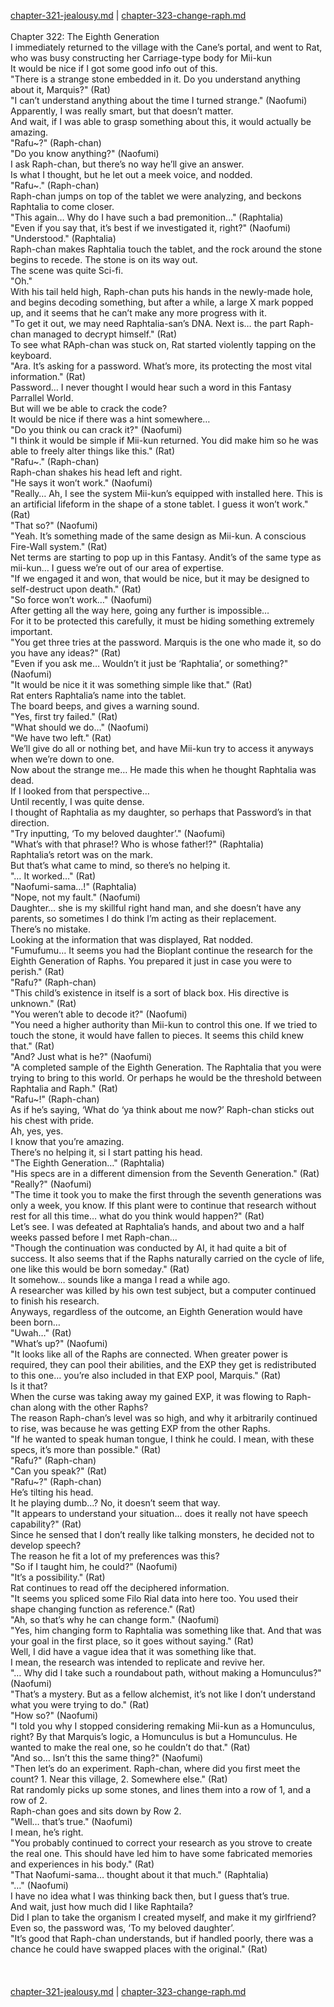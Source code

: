 [chapter-321-jealousy.md](./chapter-321-jealousy.md) | [chapter-323-change-raph.md](./chapter-323-change-raph.md) <br/>
<br/>
Chapter 322: The Eighth Generation<br/>
I immediately returned to the village with the Cane’s portal, and went to Rat, who was busy constructing her Carriage-type body for Mii-kun<br/>
It would be nice if I got some good info out of this.<br/>
"There is a strange stone embedded in it. Do you understand anything about it, Marquis?" (Rat)<br/>
"I can’t understand anything about the time I turned strange." (Naofumi)<br/>
Apparently, I was really smart, but that doesn’t matter.<br/>
And wait, if I was able to grasp something about this, it would actually be amazing.<br/>
"Rafu~?" (Raph-chan)<br/>
"Do you know anything?" (Naofumi)<br/>
I ask Raph-chan, but there’s no way he’ll give an answer.<br/>
Is what I thought, but he let out a meek voice, and nodded.<br/>
"Rafu~." (Raph-chan)<br/>
Raph-chan jumps on top of the tablet we were analyzing, and beckons Raphtalia to come closer.<br/>
"This again… Why do I have such a bad premonition…" (Raphtalia)<br/>
"Even if you say that, it’s best if we investigated it, right?" (Naofumi)<br/>
"Understood." (Raphtalia)<br/>
Raph-chan makes Raphtalia touch the tablet, and the rock around the stone begins to recede. The stone is on its way out.<br/>
The scene was quite Sci-fi.<br/>
"Oh."<br/>
With his tail held high, Raph-chan puts his hands in the newly-made hole, and begins decoding something, but after a while, a large X mark popped up, and it seems that he can’t make any more progress with it.<br/>
"To get it out, we may need Raphtalia-san’s DNA. Next is… the part Raph-chan managed to decrypt himself." (Rat)<br/>
To see what RAph-chan was stuck on, Rat started violently tapping on the keyboard.<br/>
"Ara. It’s asking for a password. What’s more, its protecting the most vital information." (Rat)<br/>
Password… I never thought I would hear such a word in this Fantasy Parrallel World.<br/>
But will we be able to crack the code?<br/>
It would be nice if there was a hint somewhere…<br/>
"Do you think ou can crack it?" (Naofumi)<br/>
"I think it would be simple if Mii-kun returned. You did make him so he was able to freely alter things like this." (Rat)<br/>
"Rafu~." (Raph-chan)<br/>
Raph-chan shakes his head left and right.<br/>
"He says it won’t work." (Naofumi)<br/>
"Really… Ah, I see the system Mii-kun’s equipped with installed here. This is an artificial lifeform in the shape of a stone tablet. I guess it won’t work." (Rat)<br/>
"That so?" (Naofumi)<br/>
"Yeah. It’s something made of the same design as Mii-kun. A conscious Fire-Wall system." (Rat)<br/>
Net terms are starting to pop up in this Fantasy. Andit’s of the same type as mii-kun… I guess we’re out of our area of expertise.<br/>
"If we engaged it and won, that would be nice, but it may be designed to self-destruct upon death." (Rat)<br/>
"So force won’t work…" (Naofumi)<br/>
After getting all the way here, going any further is impossible…<br/>
For it to be protected this carefully, it must be hiding something extremely important.<br/>
"You get three tries at the password. Marquis is the one who made it, so do you have any ideas?" (Rat)<br/>
"Even if you ask me… Wouldn’t it just be ‘Raphtalia’, or something?" (Naofumi)<br/>
"It would be nice it it was something simple like that." (Rat)<br/>
Rat enters Raphtalia’s name into the tablet.<br/>
The board beeps, and gives a warning sound.<br/>
"Yes, first try failed." (Rat)<br/>
"What should we do…" (Naofumi)<br/>
"We have two left." (Rat)<br/>
We’ll give do all or nothing bet, and have Mii-kun try to access it anyways when we’re down to one.<br/>
Now about the strange me… He made this when he thought Raphtalia was dead.<br/>
If I looked from that perspective…<br/>
Until recently, I was quite dense.<br/>
I thought of Raphtalia as my daughter, so perhaps that Password’s in that direction.<br/>
"Try inputting, ‘To my beloved daughter’." (Naofumi)<br/>
"What’s with that phrase!? Who is whose father!?" (Raphtalia)<br/>
Raphtalia’s retort was on the mark.<br/>
But that’s what came to mind, so there’s no helping it.<br/>
"… It worked…" (Rat)<br/>
"Naofumi-sama…!" (Raphtalia)<br/>
"Nope, not my fault." (Naofumi)<br/>
Daughter… she is my skillful right hand man, and she doesn’t have any parents, so sometimes I do think I’m acting as their replacement.<br/>
There’s no mistake.<br/>
Looking at the information that was displayed, Rat nodded.<br/>
"Fumufumu… It seems you had the Bioplant continue the research for the Eighth Generation of Raphs. You prepared it just in case you were to perish." (Rat)<br/>
"Rafu?" (Raph-chan)<br/>
"This child’s existence in itself is a sort of black box. His directive is unknown." (Rat)<br/>
"You weren’t able to decode it?" (Naofumi)<br/>
"You need a higher authority than Mii-kun to control this one. If we tried to touch the stone, it would have fallen to pieces. It seems this child knew that." (Rat)<br/>
"And? Just what is he?" (Naofumi)<br/>
"A completed sample of the Eighth Generation. The Raphtalia that you were trying to bring to this world. Or perhaps he would be the threshold between Raphtalia and Raph." (Rat)<br/>
"Rafu~!" (Raph-chan)<br/>
As if he’s saying, ‘What do ‘ya think about me now?’ Raph-chan sticks out his chest with pride.<br/>
Ah, yes, yes.<br/>
I know that you’re amazing.<br/>
There’s no helping it, si I start patting his head.<br/>
"The Eighth Generation…" (Raphtalia)<br/>
"His specs are in a different dimension from the Seventh Generation." (Rat)<br/>
"Really?" (Naofumi)<br/>
"The time it took you to make the first through the seventh generations was only a week, you know. If this plant were to continue that research without rest for all this time… what do you think would happen?" (Rat)<br/>
Let’s see. I was defeated at Raphtalia’s hands, and about two and a half weeks passed before I met Raph-chan…<br/>
"Though the continuation was conducted by AI, it had quite a bit of success. It also seems that if the Raphs naturally carried on the cycle of life, one like this would be born someday." (Rat)<br/>
It somehow… sounds like a manga I read a while ago.<br/>
A researcher was killed by his own test subject, but a computer continued to finish his research.<br/>
Anyways, regardless of the outcome, an Eighth Generation would have been born…<br/>
"Uwah…" (Rat)<br/>
"What’s up?" (Naofumi)<br/>
"It looks like all of the Raphs are connected. When greater power is required, they can pool their abilities, and the EXP they get is redistributed to this one… you’re also included in that EXP pool, Marquis." (Rat)<br/>
Is it that?<br/>
When the curse was taking away my gained EXP, it was flowing to Raph-chan along with the other Raphs?<br/>
The reason Raph-chan’s level was so high, and why it arbitrarily continued to rise, was because he was getting EXP from the other Raphs.<br/>
"If he wanted to speak human tongue, I think he could. I mean, with these specs, it’s more than possible." (Rat)<br/>
"Rafu?" (Raph-chan)<br/>
"Can you speak?" (Rat)<br/>
"Rafu~?" (Raph-chan)<br/>
He’s tilting his head.<br/>
It he playing dumb…? No, it doesn’t seem that way.<br/>
"It appears to understand your situation… does it really not have speech capability?" (Rat)<br/>
Since he sensed that I don’t really like talking monsters, he decided not to develop speech?<br/>
The reason he fit a lot of my preferences was this?<br/>
"So if I taught him, he could?" (Naofumi)<br/>
"It’s a possibility." (Rat)<br/>
Rat continues to read off the deciphered information.<br/>
"It seems you spliced some Filo Rial data into here too. You used their shape changing function as reference." (Rat)<br/>
"Ah, so that’s why he can change form." (Naofumi)<br/>
"Yes, him changing form to Raphtalia was something like that. And that was your goal in the first place, so it goes without saying." (Rat)<br/>
Well, I did have a vague idea that it was something like that.<br/>
I mean, the research was intended to replicate and revive her.<br/>
"… Why did I take such a roundabout path, without making a Homunculus?" (Naofumi)<br/>
"That’s a mystery. But as a fellow alchemist, it’s not like I don’t understand what you were trying to do." (Rat)<br/>
"How so?" (Naofumi)<br/>
"I told you why I stopped considering remaking Mii-kun as a Homunculus, right? By that Marquis’s logic, a Homunculus is but a Homunculus. He wanted to make the real one, so he couldn’t do that." (Rat)<br/>
"And so… Isn’t this the same thing?" (Naofumi)<br/>
"Then let’s do an experiment. Raph-chan, where did you first meet the count? 1. Near this village, 2. Somewhere else." (Rat)<br/>
Rat randomly picks up some stones, and lines them into a row of 1, and a row of 2.<br/>
Raph-chan goes and sits down by Row 2.<br/>
"Well… that’s true." (Naofumi)<br/>
I mean, he’s right.<br/>
"You probably continued to correct your research as you strove to create the real one. This should have led him to have some fabricated memories and experiences in his body." (Rat)<br/>
"That Naofumi-sama… thought about it that much." (Raphtalia)<br/>
"…" (Naofumi)<br/>
I have no idea what I was thinking back then, but I guess that’s true.<br/>
And wait, just how much did I like Raphtaila?<br/>
Did I plan to take the organism I created myself, and make it my girlfriend?<br/>
Even so, the password was, ‘To my beloved daughter’.<br/>
"It’s good that Raph-chan understands, but if handled poorly, there was a chance he could have swapped places with the original." (Rat)<br/>
<br/>
<br/> <br/>
[chapter-321-jealousy.md](./chapter-321-jealousy.md) | [chapter-323-change-raph.md](./chapter-323-change-raph.md) <br/>

